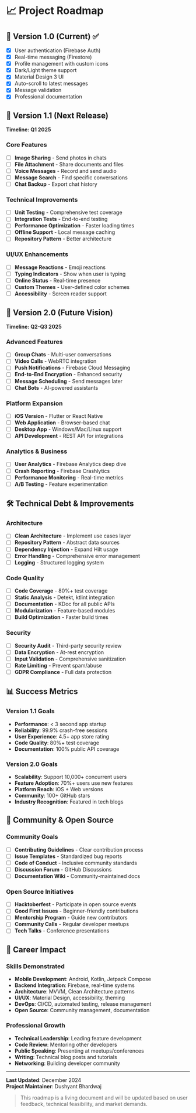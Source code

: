 # 📈 Project Roadmap

## 🎯 Version 1.0 (Current) ✅
- [x] User authentication (Firebase Auth)
- [x] Real-time messaging (Firestore)
- [x] Profile management with custom icons
- [x] Dark/Light theme support
- [x] Material Design 3 UI
- [x] Auto-scroll to latest messages
- [x] Message validation
- [x] Professional documentation

## 🚀 Version 1.1 (Next Release)
**Timeline: Q1 2025**

### Core Features
- [ ] **Image Sharing** - Send photos in chats
- [ ] **File Attachment** - Share documents and files
- [ ] **Voice Messages** - Record and send audio
- [ ] **Message Search** - Find specific conversations
- [ ] **Chat Backup** - Export chat history

### Technical Improvements  
- [ ] **Unit Testing** - Comprehensive test coverage
- [ ] **Integration Tests** - End-to-end testing
- [ ] **Performance Optimization** - Faster loading times
- [ ] **Offline Support** - Local message caching
- [ ] **Repository Pattern** - Better architecture

### UI/UX Enhancements
- [ ] **Message Reactions** - Emoji reactions
- [ ] **Typing Indicators** - Show when user is typing
- [ ] **Online Status** - Real-time presence
- [ ] **Custom Themes** - User-defined color schemes
- [ ] **Accessibility** - Screen reader support

## 🔮 Version 2.0 (Future Vision)
**Timeline: Q2-Q3 2025**

### Advanced Features
- [ ] **Group Chats** - Multi-user conversations
- [ ] **Video Calls** - WebRTC integration
- [ ] **Push Notifications** - Firebase Cloud Messaging
- [ ] **End-to-End Encryption** - Enhanced security
- [ ] **Message Scheduling** - Send messages later
- [ ] **Chat Bots** - AI-powered assistants

### Platform Expansion
- [ ] **iOS Version** - Flutter or React Native
- [ ] **Web Application** - Browser-based chat
- [ ] **Desktop App** - Windows/Mac/Linux support
- [ ] **API Development** - REST API for integrations

### Analytics & Business
- [ ] **User Analytics** - Firebase Analytics deep dive
- [ ] **Crash Reporting** - Firebase Crashlytics
- [ ] **Performance Monitoring** - Real-time metrics
- [ ] **A/B Testing** - Feature experimentation

## 🛠️ Technical Debt & Improvements

### Architecture
- [ ] **Clean Architecture** - Implement use cases layer
- [ ] **Repository Pattern** - Abstract data sources
- [ ] **Dependency Injection** - Expand Hilt usage
- [ ] **Error Handling** - Comprehensive error management
- [ ] **Logging** - Structured logging system

### Code Quality
- [ ] **Code Coverage** - 80%+ test coverage
- [ ] **Static Analysis** - Detekt, ktlint integration
- [ ] **Documentation** - KDoc for all public APIs
- [ ] **Modularization** - Feature-based modules
- [ ] **Build Optimization** - Faster build times

### Security
- [ ] **Security Audit** - Third-party security review
- [ ] **Data Encryption** - At-rest encryption
- [ ] **Input Validation** - Comprehensive sanitization
- [ ] **Rate Limiting** - Prevent spam/abuse
- [ ] **GDPR Compliance** - Full data protection

## 📊 Success Metrics

### Version 1.1 Goals
- **Performance**: < 3 second app startup
- **Reliability**: 99.9% crash-free sessions
- **User Experience**: 4.5+ app store rating
- **Code Quality**: 80%+ test coverage
- **Documentation**: 100% public API coverage

### Version 2.0 Goals  
- **Scalability**: Support 10,000+ concurrent users
- **Feature Adoption**: 70%+ users use new features
- **Platform Reach**: iOS + Web versions
- **Community**: 100+ GitHub stars
- **Industry Recognition**: Featured in tech blogs

## 🤝 Community & Open Source

### Community Goals
- [ ] **Contributing Guidelines** - Clear contribution process
- [ ] **Issue Templates** - Standardized bug reports
- [ ] **Code of Conduct** - Inclusive community standards
- [ ] **Discussion Forum** - GitHub Discussions
- [ ] **Documentation Wiki** - Community-maintained docs

### Open Source Initiatives
- [ ] **Hacktoberfest** - Participate in open source events
- [ ] **Good First Issues** - Beginner-friendly contributions
- [ ] **Mentorship Program** - Guide new contributors
- [ ] **Community Calls** - Regular developer meetups
- [ ] **Tech Talks** - Conference presentations

## 💼 Career Impact

### Skills Demonstrated
- **Mobile Development**: Android, Kotlin, Jetpack Compose
- **Backend Integration**: Firebase, real-time systems
- **Architecture**: MVVM, Clean Architecture patterns
- **UI/UX**: Material Design, accessibility, theming
- **DevOps**: CI/CD, automated testing, release management
- **Open Source**: Community management, documentation

### Professional Growth
- **Technical Leadership**: Leading feature development
- **Code Review**: Mentoring other developers
- **Public Speaking**: Presenting at meetups/conferences
- **Writing**: Technical blog posts and tutorials
- **Networking**: Building developer community

---

**Last Updated**: December 2024  
**Project Maintainer**: Dushyant Bhardwaj

> This roadmap is a living document and will be updated based on user feedback, 
> technical feasibility, and market demands.
